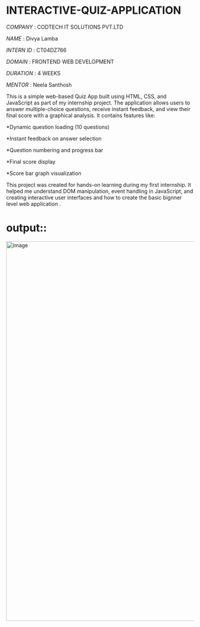 # INTERACTIVE-QUIZ-APPLICATION

*COMPANY* : CODTECH IT SOLUTIONS PVT.LTD

*NAME*  :  Divya Lamba

*INTERN ID*   : CT04DZ766

*DOMAIN*  : FRONTEND  WEB DEVELOPMENT

*DURATION*   :  4 WEEKS 

*MENTOR*   : Neela Santhosh 

This is a simple  web-based Quiz App built using HTML, CSS, and JavaScript as part of my internship project. The application allows users to answer multiple-choice questions, receive instant feedback, and view their final score with a graphical analysis. It contains features like:

*Dynamic question loading (10 questions)

 *Instant feedback on answer selection

 *Question numbering and progress bar

 *Final score display

*Score bar graph visualization

This project was created for hands-on learning during my first internship. It helped me understand DOM manipulation, event handling in JavaScript, and creating interactive user interfaces and how to create the basic bignner level web application .

# output::
<img width="1842" height="1017" alt="image" src="https://github.com/user-attachments/assets/f148c16e-2f1c-4aa0-b98f-8e84be843b1b" />







